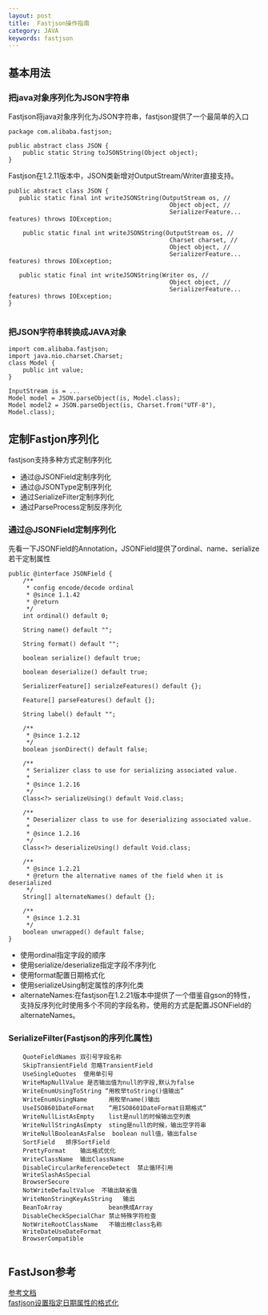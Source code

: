 ```yaml
---
layout: post
title:  Fastjson操作指南
category: JAVA
keywords: fastjson
---
```



## 基本用法
###  把java对象序列化为JSON字符串
Fastjson将java对象序列化为JSON字符串，fastjson提供了一个最简单的入口

```
package com.alibaba.fastjson;

public abstract class JSON {
    public static String toJSONString(Object object);
}
```
Fastjson在1.2.11版本中，JSON类新增对OutputStream/Writer直接支持。

```
public abstract class JSON {
   public static final int writeJSONString(OutputStream os, // 
                                             Object object, // 
                                             SerializerFeature... features) throws IOException;

    public static final int writeJSONString(OutputStream os, //
                                             Charset charset, //  
                                             Object object, // 
                                             SerializerFeature... features) throws IOException;

   public static final int writeJSONString(Writer os, // 
                                             Object object, // 
                                             SerializerFeature... features) throws IOException;
}


```

### 把JSON字符串转换成JAVA对象

```
import com.alibaba.fastjson;
import java.nio.charset.Charset;
class Model {
    public int value;
}

InputStream is = ...
Model model = JSON.parseObject(is, Model.class);
Model model2 = JSON.parseObject(is, Charset.from("UTF-8"), Model.class);

```

## 定制Fastjon序列化

fastjson支持多种方式定制序列化

* 通过@JSONField定制序列化
* 通过@JSONType定制序列化
* 通过SerializeFilter定制序列化
* 通过ParseProcess定制反序列化


### 通过@JSONField定制序列化

先看一下JSONField的Annotation，JSONField提供了ordinal、name、serialize若干定制属性

```
public @interface JSONField {
    /**
     * config encode/decode ordinal
     * @since 1.1.42
     * @return
     */
    int ordinal() default 0;

    String name() default "";

    String format() default "";

    boolean serialize() default true;

    boolean deserialize() default true;

    SerializerFeature[] serialzeFeatures() default {};

    Feature[] parseFeatures() default {};
    
    String label() default "";
    
    /**
     * @since 1.2.12
     */
    boolean jsonDirect() default false;
    
    /**
     * Serializer class to use for serializing associated value.
     * 
     * @since 1.2.16
     */
    Class<?> serializeUsing() default Void.class;
    
    /**
     * Deserializer class to use for deserializing associated value. 
     * 
     * @since 1.2.16 
     */
    Class<?> deserializeUsing() default Void.class;

    /**
     * @since 1.2.21
     * @return the alternative names of the field when it is deserialized
     */
    String[] alternateNames() default {};

    /**
     * @since 1.2.31
     */
    boolean unwrapped() default false;
}

```

* 使用ordinal指定字段的顺序
* 使用serialize/deserialize指定字段不序列化
* 使用format配置日期格式化
* 使用serializeUsing制定属性的序列化类
* alternateNames:在fastjson在1.2.21版本中提供了一个借鉴自gson的特性，支持反序列化时使用多个不同的字段名称，使用的方式是配置JSONField的alternateNames。

### SerializeFilter(Fastjson的序列化属性)

```
	QuoteFieldNames 双引号字段名称
	SkipTransientField 忽略TransientField
	UseSingleQuotes  使用单引号
	WriteMapNullValue 是否输出值为null的字段,默认为false
	WriteEnumUsingToString “用枚举toString()值输出”
	WriteEnumUsingName		用枚举name()输出
	UseISO8601DateFormat	“用ISO8601DateFormat日期格式”
	WriteNullListAsEmpty	list是null的时候输出空列表
	WriteNullStringAsEmpty	sting是null的时候，输出空字符串
	WriteNullBooleanAsFalse	 boolean null值，输出false
	SortField	排序SortField
	PrettyFormat	输出格式优化
	WriteClassName	输出ClassName
	DisableCircularReferenceDetect	禁止循环引用
	WriteSlashAsSpecial	
	BrowserSecure
	NotWriteDefaultValue  不输出缺省值
	WriteNonStringKeyAsString	输出
	BeanToArray				bean换成Array
	DisableCheckSpecialChar	禁止特殊字符检查
	NotWriteRootClassName	不输出根class名称
	WriteDateUseDateFormat	
	BrowserCompatible


```



## FastJson参考
[参考文档](https://www.w3cschool.cn/fastjson/)   
[fastjson设置指定日期属性的格式化](https://blog.csdn.net/john1337/article/details/76277617)